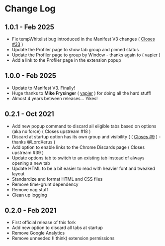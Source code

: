 # Change Log

## 1.0.1 - Feb 2025
- Fix tempWhitelist bug introduced in the Manifest V3 changes ( [Closes #33](https://github.com/rkodey/the-great-er-discarder-er/issues/33) )
- Update the Profiler page to show tab group and pinned status
- Update the Profiler page to group by Window - thanks again to ( [vapier](https://github.com/vapier) )
- Add a link to the Profiler page in the extension popup

## 1.0.0 - Feb 2025
- Update to Manifest V3.  Finally!
- Huge thanks to **Mike Frysinger** ( [vapier](https://github.com/vapier) ) for doing all the hard stuff!
- Almost 4 years between releases... Yikes!

## 0.2.1 - Oct 2021
- Add new popup command to discard all eligible tabs based on options (aka no force) ( Closes upstream #18 )
- Discard at startup option has its own group and visibility ( ( [Closes #9](https://github.com/rkodey/the-great-er-discarder-er/issues/9) ) - thanks @LordXerus )
- Add option to enable links to the Chrome Discards page ( Closes upstream #39 )
- Update options tab to switch to an existing tab instead of always opening a new tab
- Update HTML to be a bit easier to read with heavier font and tweaked layout
- Standardize and format HTML and CSS files
- Remove time-grunt dependency
- Remove nag stuff
- Clean up logging

## 0.2.0 - Feb 2021
- First official release of this fork
- Add new option to discard all tabs at startup
- Remove Google Analytics
- Remove unneeded (I think) extension permissions
